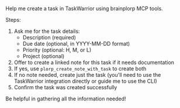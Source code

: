Help me create a task in TaskWarrior using brainplorp MCP tools.

Steps:
1. Ask me for the task details:
   - Description (required)
   - Due date (optional, in YYYY-MM-DD format)
   - Priority (optional: H, M, or L)
   - Project (optional)
2. Offer to create a linked note for this task if it needs documentation
3. If yes, use `plorp_create_note_with_task` to create both
4. If no note needed, create just the task (you'll need to use the TaskWarrior integration directly or guide me to use the CLI)
5. Confirm the task was created successfully

Be helpful in gathering all the information needed!
